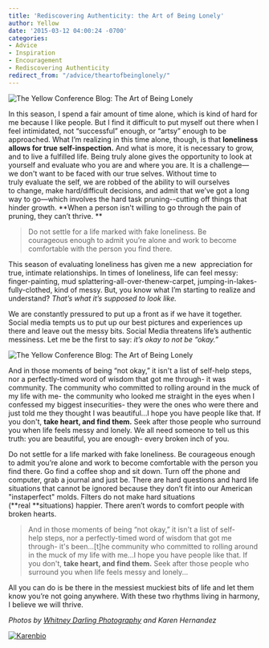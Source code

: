 ```yaml
---
title: 'Rediscovering Authenticity: the Art of Being Lonely'
author: Yellow
date: '2015-03-12 04:00:24 -0700'
categories:
- Advice
- Inspiration
- Encouragement
- Rediscovering Authenticity
redirect_from: "/advice/theartofbeinglonely/"
---
```


![The Yellow Conference Blog: The Art of Being Lonely](https://yellow-blog-images.imgix.net/2015/01/karenpost.jpg)

In this season, I spend a fair amount of time alone, which is kind of hard for me because I like people. But I find it difficult to put myself out there when I feel intimidated, not “successful” enough, or “artsy” enough to be approached. What I’m realizing in this time alone, though, is that **loneliness allows for true self-inspection.** And what is more, it is necessary to grow, and to live a fulfilled life. Being truly alone gives the opportunity to look at yourself and evaluate who you are and where you are. It is a challenge—we don't want to be faced with our true selves. Without time to truly evaluate the self, we are robbed of the ability to will ourselves to change, make hard/difficult decisions, and admit that we’ve got a long way to go—which involves the hard task pruning--cutting off things that hinder growth. **When a person isn't willing to go through the pain of pruning, they can’t thrive. **

> Do not settle for a life marked with fake loneliness. Be courageous enough to admit you’re alone and work to become comfortable with the person you find there.

This season of evaluating loneliness has given me a new  appreciation for true, intimate relationships. In times of loneliness, life can feel messy: finger-painting, mud splattering-all-over-thenew-carpet, jumping-in-lakes-fully-clothed, kind of messy. But, you know what I’m starting to realize and understand? _That’s what it’s supposed to look like._

We are constantly pressured to put up a front as if we have it together. Social media tempts us to put up our best pictures and experiences up there and leave out the messy bits. Social Media threatens life’s authentic messiness. Let me be the first to say: _it’s okay to not be “okay.”_

![The Yellow Conference Blog: The Art of Being Lonely](https://yellow-blog-images.imgix.net/2015/03/IMG_3114.jpg)

And in those moments of being “not okay,” it isn't a list of self-help steps, nor a perfectly-timed word of wisdom that got me through- it was community. The community who committed to rolling around in the muck of my life with me- the community who looked me straight in the eyes when I confessed my biggest insecurities- they were the ones who were there and just told me they thought I was beautiful...I hope you have people like that. If you don't, **take heart, and find them.** Seek after those people who surround you when life feels messy and lonely. We all need someone to tell us this truth: you are beautiful, you are enough- every broken inch of you.

Do not settle for a life marked with fake loneliness. Be courageous enough to admit you’re alone and work to become comfortable with the person you find there. Go find a coffee shop and sit down. Turn off the phone and computer, grab a journal and just be. There are hard questions and hard life situations that cannot be ignored because they don’t fit into our American "instaperfect" molds. Filters do not make hard situations (**real **situations) happier. There aren’t words to comfort people with broken hearts.

> And in those moments of being “not okay,” it isn't a list of self-help steps, nor a perfectly-timed word of wisdom that got me through- it's been...[t]he community who committed to rolling around in the muck of my life with me...I hope you have people like that. If you don't, **take heart, and find them.** Seek after those people who surround you when life feels messy and lonely...

All you can do is be there in the messiest muckiest bits of life and let them know you’re not going anywhere. With these two rhythms living in harmony, I believe we will thrive.

_Photos by [Whitney Darling Photography](http://whitneydarling.com/) and Karen Hernandez_

[![Karenbio](https://yellow-blog-images.imgix.net/2015/03/Karenbio.jpg)](http://alwaysjoyfulkaren.blogspot.com )
